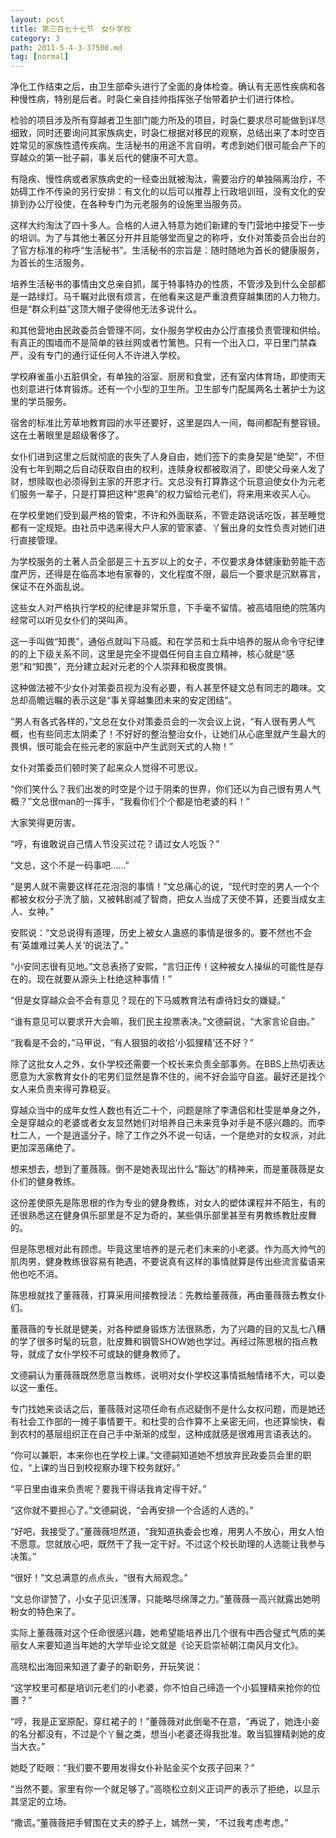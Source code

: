 ```yaml
---
layout: post
title: 第三百七十七节　女仆学校
category: 3
path: 2011-5-4-3-37500.md
tag: [normal]
---
```


净化工作结束之后，由卫生部牵头进行了全面的身体检查。确认有无恶性疾病和各种慢性病，特别是后者。时袅仁亲自挂帅指挥张子怡带着护士们进行体检。

检验的项目涉及所有穿越者卫生部门能力所及的项目，时袅仁要求尽可能做到详尽细致，同时还要询问其家族病史，时袅仁根据对移民的观察，总结出来了本时空百姓常见的家族性遗传疾病。生活秘书的用途不言自明，考虑到她们很可能会产下的穿越众的第一批子嗣，事关后代的健康不可大意。

有隐疾、慢性病或者家族病史的一经查出就被淘汰，需要治疗的单独隔离治疗，不妨碍工作不传染的另行安排：有文化的以后可以推荐上行政培训班，没有文化的安排到办公厅役使，在各种专门为元老服务的设施里当服务员。

这样大约淘汰了四十多人。合格的人进入特意为她们新建的专门营地中接受下一步的培训。为了与其他土著区分开并且能够堂而皇之的称呼，女仆对策委员会出台的了官方标准的称呼“生活秘书”。生活秘书的宗旨是：随时随地为首长的健康服务，为首长的生活服务。

培养生活秘书的事情由文总亲自抓，属于特事特办的性质，不管涉及到什么全部都是一路绿灯。马千瞩对此很有烦言，在他看来这是严重浪费穿越集团的人力物力。但是“群众利益”这顶大帽子使得他无法多说什么。

和其他营地由民政委员会管理不同，女仆服务学校由办公厅直接负责管理和供给。有真正的围墙而不是简单的铁丝网或者竹篱笆。只有一个出入口，平日里门禁森严，没有专门的通行证任何人不许进入学校。

学校麻雀虽小五脏俱全，有单独的浴室、厨房和食堂，还有室内体育场，即使雨天也刻意进行体育锻炼。还有一个小型的卫生所。卫生部专门配属两名土著护士为这里的学员服务。

宿舍的标准比芳草地教育园的水平还要好，这里是四人一间，每间都配有整容镜。这在土著眼里是超级奢侈了。

女仆们进到这里之后就彻底的丧失了人身自由，她们签下的卖身契是“绝契”，不但没有七年到期之后自动获取自由的权利，连赎身权都被取消了，即使父母亲人发了财，想赎取也必须得到主家的开恩才行。文总没有打算靠这个玩意迫使女仆为元老们服务一辈子，只是打算把这种“恩典”的权力留给元老们，将来用来收买人心。

在学校里她们受到最严格的管束，不许和外面联系，不管走路说话吃饭，甚至睡觉都有一定规矩。由社员中选来得大户人家的管家婆、丫鬟出身的女性负责对她们进行直接管理。

为学校服务的土著人员全部是三十五岁以上的女子，不仅要求身体健康勤劳能干态度严厉，还得是在临高本地有家眷的，文化程度不限，最后一个要求是沉默寡言，保证不在外面乱说。

这些女人对严格执行学校的纪律是非常乐意，下手毫不留情。被高墙阻绝的院落内经常可以听见女仆们的哭叫声。

这一手叫做“知畏”，通俗点就叫下马威。和在学员和士兵中培养的服从命令守纪律的的上下级关系不同，这里是完全不提倡任何自主自立精神，核心就是“感恩”和“知畏”，充分建立起对元老的个人崇拜和极度畏惧。

这种做法被不少女仆对策委员视为没有必要，有人甚至怀疑文总有同志的趣味。文总却高瞻远瞩的表示这是“事关穿越集团未来的安定团结”。

“男人有各式各样的，”文总在女仆对策委员会的一次会议上说，“有人很有男人气概，也有些同志太阴柔了！不好好的整治整治女仆，让她们从心底里就产生最大的畏惧，很可能会在些元老的家庭中产生武则天式的人物！”

女仆对策委员们顿时笑了起来众人觉得不可思议。

“你们笑什么？我们出发的时空是个过于阴柔的世界，你们还以为自己很有男人气概？”文总很man的一挥手，“我看你们个个都是怕老婆的料！”

大家笑得更厉害。

“哼，有谁敢说自己情人节没买过花？请过女人吃饭？”

“文总，这个不是一码事吧……”

“是男人就不需要这样花花泡泡的事情！”文总痛心的说，“现代时空的男人一个个都被女权分子洗了脑，又被韩剧减了智商，把女人当成了天使不算，还要当成女主人、女神。”

安熙说：“文总说得有道理，历史上被女人蛊惑的事情是很多的。要不然也不会有‘英雄难过美人关’的说法了。”

“小安同志很有见地。”文总表扬了安熙，“言归正传！这种被女人操纵的可能性是存在的。现在就要从源头上杜绝这种事情！”

“但是女穿越众会不会有意见？现在的下马威教育法有虐待妇女的嫌疑。”

“谁有意见可以要求开大会嘛，我们民主投票表决。”文德嗣说，“大家言论自由。”

“我看是不会的，”马甲说，“有人狠狠的收拾‘小狐狸精’还不好？”

除了这批女人之外，女仆学校还需要一个校长来负责全部事务。在BBS上热切表达愿意为大家教育女仆的宅男们显然是靠不住的，闹不好会监守自盗。最好还是找个女人来负责来得可靠稳妥。

穿越众当中的成年女性人数也有近二十个，问题是除了李潇侣和杜雯是单身之外，全是穿越众的老婆或者女友显然她们对培养自己未来竞争对手是不感兴趣的。而李杜二人，一个是逍遥分子，除了工作之外不说一句话，一个是绝对的女权派，对此更加深恶痛绝了。

想来想去，想到了董薇薇。倒不是她表现出什么“豁达”的精神来，而是董薇薇是女仆们的健身教练。

这份差使原先是陈思根的作为专业的健身教练，对女人的塑体课程并不陌生，有的还很熟悉这在健身俱乐部里是不足为奇的，某些俱乐部里甚至有男教练教肚皮舞的。

但是陈思根对此有顾虑。毕竟这里培养的是元老们未来的小老婆。作为高大帅气的肌肉男，健身教练很容易有艳遇，不要说真有这样的事情就算是传出些流言蜚语来他也吃不消。

陈思根就找了董薇薇，打算采用间接教授法：先教给董薇薇，再由董薇薇去教女仆们。

董薇薇的专长就是健美，对各种塑身锻炼方法很熟悉，为了兴趣的目的又乱七八糟的学了很多时髦的玩意，肚皮舞和钢管SHOW她也学过。再经过陈思根的指点教导，就成了女仆学校不可或缺的健身教师了。

文德嗣认为董薇薇既然愿意当教练，说明对女仆学校这事情抵触情绪不大，可以委以这一重任。

专门找她来谈话之后，董薇薇对这项任命有点迟疑倒不是什么女权问题，而是她还有社会工作部的一摊子事情要干。和杜雯的合作算不上亲密无间，也还算愉快，看到农村的基层组织正在自己手中渐渐的成型，这种成就感是很难用言语表达的。

“你可以兼职，本来你也在学校上课。”文德嗣知道她不想放弃民政委员会里的职位，“上课的当日到校视察办理下校务就好。”

“平日里由谁来负责呢？要我干得话我肯定得干好。”

“这你就不要担心了。”文德嗣说，“会再安排一个合适的人选的。”

“好吧，我接受了。”董薇薇坦然道，“我知道执委会也难，用男人不放心，用女人怕不愿意。您就放心吧，既然干了我一定干好。不过这个校长助理的人选能让我参与决策。”

“很好！”文总满意的点点头，“很有大局观念。”

“文总你谬赞了，小女子见识浅薄，只能略尽绵薄之力。”董薇薇一高兴就露出她明粉女的特色来了。

实际上董薇薇对这个任命很感兴趣，她希望能培养出几个很有中西合璧式气质的美丽女人来要知道当年她的大学毕业论文就是《论天启崇祯朝江南风月文化》。

高晓松出海回来知道了妻子的新职务，开玩笑说：

“这学校里可都是培训元老们的小老婆，你不怕自己缔造一个小狐狸精来抢你的位置？”

“哼，我是正室原配，穿红裙子的！”董薇薇对此倒毫不在意，“再说了，她连小妾的名分都没有，不过是个丫鬟之类，想当小老婆还得我批准。敢当狐狸精剥她的皮当大衣。”

她眨了眨眼：“我们要不要用发得女仆补贴金买个女孩子回来？”

“当然不要。家里有你一个就足够了。”高晓松立刻义正词严的表示了拒绝，以显示其坚定的立场。

“撒谎。”董薇薇把手臂围在丈夫的脖子上，嫣然一笑，“不过我考虑考虑。”